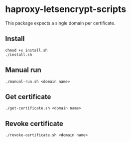 # haproxy-letsencrypt-scripts
This package expects a single domain per certificate.

## Install
```shell script
chmod +x install.sh
./install.sh
```

## Manual run
```shell script
./manual-run.sh <domain name>
```

## Get certificate
```shell script
./get-certificate.sh <domain name>
```

## Revoke certificate
```shell script
./revoke-certificate.sh <domain name>
```
